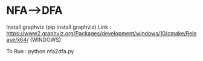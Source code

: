 # NFA-->DFA

Install graphviz (pip install graphviz) 
Link : https://www2.graphviz.org/Packages/development/windows/10/cmake/Release/x64/ (WINDOWS)

To Run : python nfa2dfa.py
